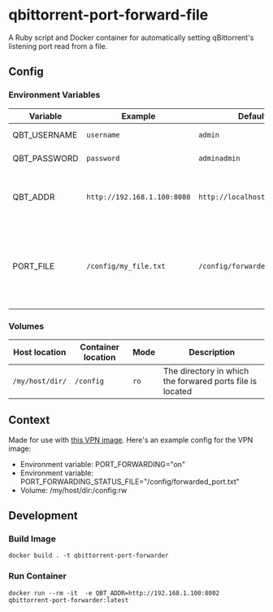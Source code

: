 # qbittorrent-port-forward-file

A Ruby script and Docker container for automatically setting qBittorrent's listening port read from a file.

## Config

### Environment Variables

| Variable     | Example                     | Default                      | Description                                                     |
|--------------|-----------------------------|------------------------------|-----------------------------------------------------------------|
| QBT_USERNAME | `username`                  | `admin`                      | qBittorrent username                                            |
| QBT_PASSWORD | `password`                  | `adminadmin`                 | qBittorrent password                                            |
| QBT_ADDR     | `http://192.168.1.100:8080` | `http://localhost:8080`    | HTTP URL for the qBittorrent web UI, with port                  |
| PORT_FILE    | `/config/my_file.txt`       | `/config/forwarded_port.txt` | Container path to the file containing the forwarded port number |

### Volumes

| Host location   | Container location | Mode | Description                                               |
|-----------------|--------------------|------|-----------------------------------------------------------|
| `/my/host/dir/` | `/config`          | `ro` | The directory in which the forwared ports file is located |

## Context

Made for use with [this VPN image](https://hub.docker.com/r/qmcgaw/private-internet-access/). Here's an example config for the VPN image:

* Environment variable: PORT_FORWARDING="on"
* Environment variable: PORT_FORWARDING_STATUS_FILE="/config/forwarded_port.txt"
* Volume: /my/host/dir:/config:rw

## Development

### Build Image

`docker build . -t qbittorrent-port-forwarder`

### Run Container

`docker run --rm -it  -e QBT_ADDR=http://192.168.1.100:8002 qbittorrent-port-forwarder:latest`

